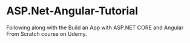 # ASP.Net-Angular-Tutorial

Following along with the Build an App with ASP.NET CORE and Angular From Scratch course on Udemy.
